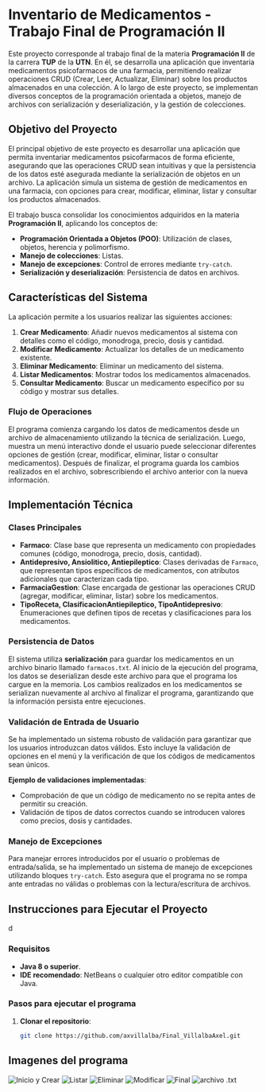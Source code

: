 # **Inventario de Medicamentos - Trabajo Final de Programación II**

Este proyecto corresponde al trabajo final de la materia **Programación II** de la carrera **TUP** de la **UTN**. En él, se desarrolla una aplicación que inventaria medicamentos psicofarmacos de una farmacia, permitiendo realizar operaciones CRUD (Crear, Leer, Actualizar, Eliminar) sobre los productos almacenados en una colección. A lo largo de este proyecto, se implementan diversos conceptos de la programación orientada a objetos, manejo de archivos con serialización y deserialización, y la gestión de colecciones.

## **Objetivo del Proyecto**

El principal objetivo de este proyecto es desarrollar una aplicación que permita inventariar medicamentos psicofarmacos de forma eficiente, asegurando que las operaciones CRUD sean intuitivas y que la persistencia de los datos esté asegurada mediante la serialización de objetos en un archivo. La aplicación simula un sistema de gestión de medicamentos en una farmacia, con opciones para crear, modificar, eliminar, listar y consultar los productos almacenados.

El trabajo busca consolidar los conocimientos adquiridos en la materia **Programación II**, aplicando los conceptos de:
- **Programación Orientada a Objetos (POO)**: Utilización de clases, objetos, herencia y polimorfismo.
- **Manejo de colecciones**: Listas.
- **Manejo de excepciones**: Control de errores mediante `try-catch`.
- **Serialización y deserialización**: Persistencia de datos en archivos.

## **Características del Sistema**

La aplicación permite a los usuarios realizar las siguientes acciones:

1. **Crear Medicamento**: Añadir nuevos medicamentos al sistema con detalles como el código, monodroga, precio, dosis y cantidad.
2. **Modificar Medicamento**: Actualizar los detalles de un medicamento existente.
3. **Eliminar Medicamento**: Eliminar un medicamento del sistema.
4. **Listar Medicamentos**: Mostrar todos los medicamentos almacenados.
5. **Consultar Medicamento**: Buscar un medicamento específico por su código y mostrar sus detalles.

### **Flujo de Operaciones**

El programa comienza cargando los datos de medicamentos desde un archivo de almacenamiento utilizando la técnica de serialización. Luego, muestra un menú interactivo donde el usuario puede seleccionar diferentes opciones de gestión (crear, modificar, eliminar, listar o consultar medicamentos). Después de finalizar, el programa guarda los cambios realizados en el archivo, sobrescribiendo el archivo anterior con la nueva información.

## **Implementación Técnica**

### **Clases Principales**

- **Farmaco**: Clase base que representa un medicamento con propiedades comunes (código, monodroga, precio, dosis, cantidad).
- **Antidepresivo, Ansiolitico, Antiepileptico**: Clases derivadas de `Farmaco`, que representan tipos específicos de medicamentos, con atributos adicionales que caracterizan cada tipo.
- **FarmaciaGestion**: Clase encargada de gestionar las operaciones CRUD (agregar, modificar, eliminar, listar) sobre los medicamentos.
- **TipoReceta, ClasificacionAntiepileptico, TipoAntidepresivo**: Enumeraciones que definen tipos de recetas y clasificaciones para los medicamentos.

### **Persistencia de Datos**

El sistema utiliza **serialización** para guardar los medicamentos en un archivo binario llamado `farmacos.txt`. Al inicio de la ejecución del programa, los datos se deserializan desde este archivo para que el programa los cargue en la memoria. Los cambios realizados en los medicamentos se serializan nuevamente al archivo al finalizar el programa, garantizando que la información persista entre ejecuciones.

### **Validación de Entrada de Usuario**

Se ha implementado un sistema robusto de validación para garantizar que los usuarios introduzcan datos válidos. Esto incluye la validación de opciones en el menú y la verificación de que los códigos de medicamentos sean únicos.

**Ejemplo de validaciones implementadas**:
- Comprobación de que un código de medicamento no se repita antes de permitir su creación.
- Validación de tipos de datos correctos cuando se introducen valores como precios, dosis y cantidades.

### **Manejo de Excepciones**

Para manejar errores introducidos por el usuario o problemas de entrada/salida, se ha implementado un sistema de manejo de excepciones utilizando bloques `try-catch`. Esto asegura que el programa no se rompa ante entradas no válidas o problemas con la lectura/escritura de archivos.

## **Instrucciones para Ejecutar el Proyecto**
d
### **Requisitos**

- **Java 8 o superior**.
- **IDE recomendado**: NetBeans o cualquier otro editor compatible con Java.

### **Pasos para ejecutar el programa**

1. **Clonar el repositorio**:

   ```bash
   git clone https://github.com/axvillalba/Final_VillalbaAxel.git


## **Imagenes del programa**
![Inicio y Crear](https://github.com/axvillalba/Final_VillalbaAxel/blob/master/screenshots/1.jpg)
![Listar](https://github.com/axvillalba/Final_VillalbaAxel/blob/master/screenshots/2.jpg)
![Eliminar](https://github.com/axvillalba/Final_VillalbaAxel/blob/master/screenshots/3.jpg)
![Modificar](https://github.com/axvillalba/Final_VillalbaAxel/blob/master/screenshots/4.jpg)
![Final](https://github.com/axvillalba/Final_VillalbaAxel/blob/master/screenshots/5.png)
![archivo .txt](https://github.com/axvillalba/Final_VillalbaAxel/blob/master/screenshots/5.jpg)
